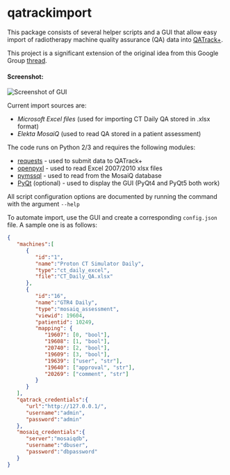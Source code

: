 # qatrackimport

This package consists of several helper scripts and a GUI that allow easy import of radiotherapy machine quality assurance (QA) data into [QATrack+](http://qatrackplus.com).

This project is a significant extension of the original idea from this Google Group [thread](https://groups.google.com/forum/#!msg/qatrack/vO5H-zsfgsc/otXZ65itI4YJ).

#### Screenshot:

![Screenshot of GUI](https://cloud.githubusercontent.com/assets/61406/7419859/7a9827f8-ef3d-11e4-9c6f-88e0242a9411.png)

Current import sources are:

* *Microsoft Excel files* (used for importing CT Daily QA stored in .xlsx format)
* *Elekta MosaiQ* (used to read QA stored in a patient assessment)


The code runs on Python 2/3 and requires the following modules:

* [requests](http://python-requests.org) - used to submit data to QATrack+
* [openpyxl](https://bitbucket.org/openpyxl/openpyxl) - used to read Excel 2007/2010 xlsx files
* [pymssql](http://www.pymssql.org/) - used to read from the MosaiQ database
* [PyQt](http://www.riverbankcomputing.com/software/pyqt/) (optional) - used to display the GUI (PyQt4 and PyQt5 both work)

All script configuration options are documented by running the command with the argument ```--help```

To automate import, use the GUI and create a corresponding ```config.json``` file. A sample one is as follows:

```json
{
   "machines":[
      {
         "id":"1",
         "name":"Proton CT Simulator Daily",
         "type":"ct_daily_excel",
         "file":"CT_Daily_QA.xlsx"
      },
      {
         "id":"16",
         "name":"GTR4 Daily",
         "type":"mosaiq_assessment",
         "viewid": 19604,
         "patientid": 10249,
         "mapping": {
            "19607": [0, "bool"],
            "19608": [1, "bool"],
            "20740": [2, "bool"],
            "19609": [3, "bool"],
            "19639": ["user", "str"],
            "19640": ["approval", "str"],
            "20269": ["comment", "str"]
         }
      }
   ],
   "qatrack_credentials":{
      "url":"http://127.0.0.1/",
      "username":"admin",
      "password":"admin"
   },
   "mosaiq_credentials":{
      "server":"mosaiqdb",
      "username":"dbuser",
      "password":"dbpassword"
   }
}

```

